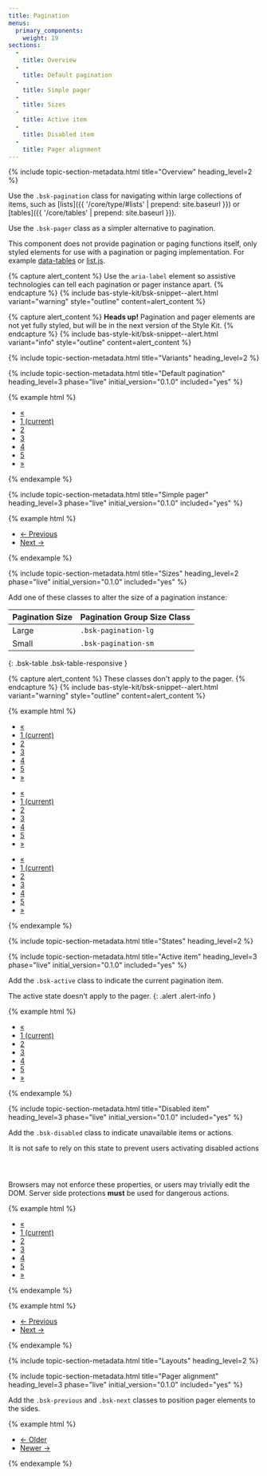 ```yaml
---
title: Pagination
menus:
  primary_components:
    weight: 19
sections:
  -
    title: Overview
  -
    title: Default pagination
  -
    title: Simple pager
  -
    title: Sizes
  -
    title: Active item
  -
    title: Disabled item
  -
    title: Pager alignment
---
```


{% include topic-section-metadata.html
  title="Overview"
  heading_level=2
%}

Use the `.bsk-pagination` class for navigating within large collections of items, such as
[lists]({{ '/core/type/#lists' | prepend: site.baseurl }}) or [tables]({{ '/core/tables' | prepend: site.baseurl }}).

Use the `.bsk-pager` class as a simpler alternative to pagination.

This component does not provide pagination or paging functions itself, only styled elements for use with a pagination
or paging implementation. For example [data-tables](https://datatables.net) or [list.js](http://listjs.com).

{% capture alert_content %}
Use the `aria-label` element so assistive technologies can tell each pagination or pager instance apart.
{% endcapture %}
{% include bas-style-kit/bsk-snippet--alert.html
  variant="warning"
  style="outline"
  content=alert_content
%}

{% capture alert_content %}
**Heads up!** Pagination and pager elements are not yet fully styled, but will be in the next version of the Style Kit.
{% endcapture %}
{% include bas-style-kit/bsk-snippet--alert.html
  variant="info"
  style="outline"
  content=alert_content
%}

{% include topic-section-metadata.html
  title="Variants"
  heading_level=2
%}

{% include topic-section-metadata.html
  title="Default pagination"
  heading_level=3
  phase="live"
  initial_version="0.1.0"
  included="yes"
%}

{% example html %}
<nav aria-label="pagination-example-1">
  <ul class="bsk-pagination">
    <li><a href="#" aria-label="Previous"><span aria-hidden="true">&laquo;</span></a></li>
    <li class="bsk-active"><a href="#">1 <span class="bsk-sr-only">(current)</span></a></li>
    <li><a href="#">2</a></li>
    <li><a href="#">3</a></li>
    <li><a href="#">4</a></li>
    <li><a href="#">5</a></li>
    <li><a href="#" aria-label="Next"><span aria-hidden="true">&raquo;</span></a></li>
  </ul>
</nav>
{% endexample %}

{% include topic-section-metadata.html
  title="Simple pager"
  heading_level=3
  phase="live"
  initial_version="0.1.0"
  included="yes"
%}

{% example html %}
<nav aria-label="pager-example-1">
  <ul class="bsk-pager">
    <li><a href="#"><span aria-hidden="true">&larr;</span> Previous</a></li>
    <li><a href="#">Next <span aria-hidden="true">&rarr;</span></a></li>
  </ul>
</nav>
{% endexample %}

{% include topic-section-metadata.html
  title="Sizes"
  heading_level=2
  phase="live"
  initial_version="0.1.0"
  included="yes"
%}

Add one of these classes to alter the size of a pagination instance:

| Pagination Size | Pagination Group Size Class |
| --------------- | --------------------------- |
| Large           | `.bsk-pagination-lg`        |
| Small           | `.bsk-pagination-sm`        |
{: .bsk-table .bsk-table-responsive }

{% capture alert_content %}
These classes don't apply to the pager.
{% endcapture %}
{% include bas-style-kit/bsk-snippet--alert.html
  variant="warning"
  style="outline"
  content=alert_content
%}

{% example html %}
<nav aria-label="pagination-example-2">
  <ul class="bsk-pagination bsk-pagination-sm">
    <li><a href="#" aria-label="Previous"><span aria-hidden="true">&laquo;</span></a></li>
    <li><a href="#">1 <span class="bsk-sr-only">(current)</span></a></li>
    <li><a href="#">2</a></li>
    <li><a href="#">3</a></li>
    <li><a href="#">4</a></li>
    <li><a href="#">5</a></li>
    <li><a href="#" aria-label="Next"><span aria-hidden="true">&raquo;</span></a></li>
  </ul>
</nav>
<nav aria-label="pagination-example-3">
  <ul class="bsk-pagination">
    <li><a href="#" aria-label="Previous"><span aria-hidden="true">&laquo;</span></a></li>
    <li><a href="#">1 <span class="bsk-sr-only">(current)</span></a></li>
    <li><a href="#">2</a></li>
    <li><a href="#">3</a></li>
    <li><a href="#">4</a></li>
    <li><a href="#">5</a></li>
    <li><a href="#" aria-label="Next"><span aria-hidden="true">&raquo;</span></a></li>
  </ul>
</nav>
<nav aria-label="pagination-example-4">
  <ul class="bsk-pagination bsk-pagination-lg">
    <li><a href="#" aria-label="Previous"><span aria-hidden="true">&laquo;</span></a></li>
    <li><a href="#">1 <span class="bsk-sr-only">(current)</span></a></li>
    <li><a href="#">2</a></li>
    <li><a href="#">3</a></li>
    <li><a href="#">4</a></li>
    <li><a href="#">5</a></li>
    <li><a href="#" aria-label="Next"><span aria-hidden="true">&raquo;</span></a></li>
  </ul>
</nav>
{% endexample %}

{% include topic-section-metadata.html
  title="States"
  heading_level=2
%}

{% include topic-section-metadata.html
  title="Active item"
  heading_level=3
  phase="live"
  initial_version="0.1.0"
  included="yes"
%}

Add the `.bsk-active` class to indicate the current pagination item.

The active state doesn't apply to the pager.
{: .alert .alert-info }

{% example html %}
<nav aria-label="pagination-example-5">
  <ul class="bsk-pagination">
    <li><a href="#" aria-label="Previous"><span aria-hidden="true">&laquo;</span></a></li>
    <li class="bsk-active"><a href="#">1 <span class="bsk-sr-only">(current)</span></a></li>
    <li><a href="#">2</a></li>
    <li><a href="#">3</a></li>
    <li><a href="#">4</a></li>
    <li><a href="#">5</a></li>
    <li><a href="#" aria-label="Next"><span aria-hidden="true">&raquo;</span></a></li>
  </ul>
</nav>
{% endexample %}

{% include topic-section-metadata.html
  title="Disabled item"
  heading_level=3
  phase="live"
  initial_version="0.1.0"
  included="yes"
%}

Add the `.bsk-disabled` class to indicate unavailable items or actions.

<div class="bsk-alert bsk-alert-solid bsk-alert-danger bsk-alert-block bsk-alert-icon">
  <header class="bsk-alert-heading">
    <div class="bsk-h4">
      <i class="fa fa-fw fa-exclamation-circle bsk-alert-icon"></i>
      It is not safe to rely on this state to prevent users activating disabled actions
    </div>
  </header>
  <p>Browsers may not enforce these properties, or users may trivially edit the DOM. Server side protections
   <strong>must</strong> be used for dangerous actions.</p>
</div>

{% example html %}
<nav aria-label="pagination-example-6">
  <ul class="bsk-pagination">
    <li class="bsk-disabled"><a href="#" aria-label="Previous"><span aria-hidden="true">&laquo;</span></a></li>
    <li><a href="#">1 <span class="bsk-sr-only">(current)</span></a></li>
    <li><a href="#">2</a></li>
    <li><a href="#">3</a></li>
    <li><a href="#">4</a></li>
    <li><a href="#">5</a></li>
    <li><a href="#" aria-label="Next"><span aria-hidden="true">&raquo;</span></a></li>
  </ul>
</nav>
{% endexample %}

{% example html %}
<nav aria-label="pager-example-2">
  <ul class="bsk-pager">
    <li class="bsk-disabled"><a href="#"><span aria-hidden="true">&larr;</span> Previous</a></li>
    <li><a href="#">Next <span aria-hidden="true">&rarr;</span></a></li>
  </ul>
</nav>
{% endexample %}

{% include topic-section-metadata.html
  title="Layouts"
  heading_level=2
%}

{% include topic-section-metadata.html
  title="Pager alignment"
  heading_level=3
  phase="live"
  initial_version="0.1.0"
  included="yes"
%}

Add the `.bsk-previous` and `.bsk-next` classes to position pager elements to the sides.

{% example html %}
<nav aria-label="pager-example-3">
  <ul class="bsk-pager">
    <li class="bsk-previous"><a href="#"><span aria-hidden="true">&larr;</span> Older</a></li>
    <li class="bsk-next"><a href="#">Newer <span aria-hidden="true">&rarr;</span></a></li>
  </ul>
</nav>
{% endexample %}
